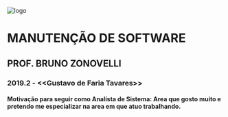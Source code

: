 ﻿![logo](https://lh5.googleusercontent.com/-3EuOR5totxE/Tmebxe8s75I/AAAAAAAABrc/1mHQgYuYa64/s288/faculdade-universo.jpg)

# MANUTENÇÃO DE SOFTWARE
## PROF. BRUNO ZONOVELLI
### 2019.2 - <<**Gustavo de Faria Tavares**>>
#### Motivação para seguir como Analísta de Sistema: Area que gosto muito e pretendo me especializar na area em que atuo trabalhando.